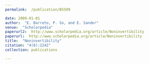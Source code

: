 ```yaml
---
permalink:  /publication/BSS09

date: 2009-01-01
author:  "E. Barreto, P. So, and E. Sander"
venue:  "Scholarpedia"
paperurl2:  http://www.scholarpedia.org/article/Noninvertibility
paperurl:  http://www.scholarpedia.org/article/Noninvertibility
title:  "Noninvertibility"
citation: "4(8):2242"
collection: publications

---
```

